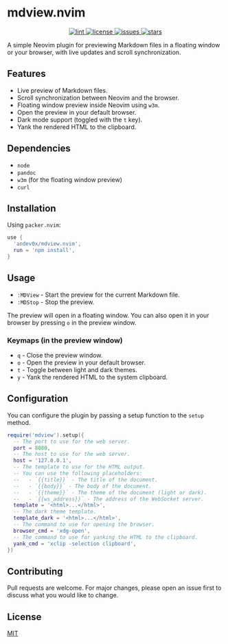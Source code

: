 # mdview.nvim

<p align="center">
  <a href="https://github.com/andev0x/mdview.nvim/actions/workflows/lint.yml">
    <img
      alt="lint"
      src="https://github.com/andev0x/mdview.nvim/actions/workflows/lint.yml/badge.svg"
    />
  </a>
  <a href="https://github.com/andev0x/mdview.nvim/blob/main/LICENSE">
    <img
      alt="license"
      src="https://img.shields.io/github/license/andev0x/mdview.nvim?style=flat-square"
    />
  </a>
  <a href="https://github.com/andev0x/mdview.nvim/issues">
    <img
      alt="issues"
      src="https://img.shields.io/github/issues/andev0x/mdview.nvim?style=flat-square"
    />
  </a>
  <a href="https://github.com/andev0x/mdview.nvim/stargazers">
    <img
      alt="stars"
      src="https://img.shields.io/github/stars/andev0x/mdview.nvim?style=flat-square"
    />
  </a>
</p>

A simple Neovim plugin for previewing Markdown files in a floating window or your browser, with live updates and scroll synchronization.

## Features

- Live preview of Markdown files.
- Scroll synchronization between Neovim and the browser.
- Floating window preview inside Neovim using `w3m`.
- Open the preview in your default browser.
- Dark mode support (toggled with the `t` key).
- Yank the rendered HTML to the clipboard.

## Dependencies

- `node`
- `pandoc`
- `w3m` (for the floating window preview)
- `curl`

## Installation

Using `packer.nvim`:

```lua
use {
  'andev0x/mdview.nvim',
  run = 'npm install',
}
```

## Usage

- `:MDView` - Start the preview for the current Markdown file.
- `:MDStop` - Stop the preview.

The preview will open in a floating window. You can also open it in your browser by pressing `o` in the preview window.

### Keymaps (in the preview window)

- `q` - Close the preview window.
- `o` - Open the preview in your default browser.
- `t` - Toggle between light and dark themes.
- `y` - Yank the rendered HTML to the system clipboard.

## Configuration

You can configure the plugin by passing a setup function to the `setup` method.

```lua
require('mdview').setup({
  -- The port to use for the web server.
  port = 8080,
  -- The host to use for the web server.
  host = '127.0.0.1',
  -- The template to use for the HTML output.
  -- You can use the following placeholders:
  --   - `{{title}}` - The title of the document.
  --   - `{{body}}` - The body of the document.
  --   - `{{theme}}` - The theme of the document (light or dark).
  --   - `{{ws_address}}` - The address of the WebSocket server.
  template = '<html>...</html>',
  -- The dark theme template.
  template_dark = '<html>...</html>',
  -- The command to use for opening the browser.
  browser_cmd = 'xdg-open',
  -- The command to use for yanking the HTML to the clipboard.
  yank_cmd = 'xclip -selection clipboard',
})
```

## Contributing

Pull requests are welcome. For major changes, please open an issue first to discuss what you would like to change.

## License

[MIT](https://choosealicense.com/licenses/mit/)